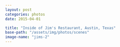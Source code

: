 ```yaml
---
layout: post
categories: photos
date: 2015-04-01

title: "Inside of Jim's Restaurant, Austin, Texas"
base-path: "/assets/img/photos/scenes"
image-name: "jims-2"
---
```

